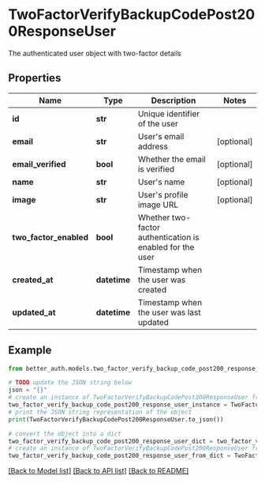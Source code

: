 # TwoFactorVerifyBackupCodePost200ResponseUser

The authenticated user object with two-factor details

## Properties

Name | Type | Description | Notes
------------ | ------------- | ------------- | -------------
**id** | **str** | Unique identifier of the user | 
**email** | **str** | User&#39;s email address | [optional] 
**email_verified** | **bool** | Whether the email is verified | [optional] 
**name** | **str** | User&#39;s name | [optional] 
**image** | **str** | User&#39;s profile image URL | [optional] 
**two_factor_enabled** | **bool** | Whether two-factor authentication is enabled for the user | 
**created_at** | **datetime** | Timestamp when the user was created | 
**updated_at** | **datetime** | Timestamp when the user was last updated | 

## Example

```python
from better_auth.models.two_factor_verify_backup_code_post200_response_user import TwoFactorVerifyBackupCodePost200ResponseUser

# TODO update the JSON string below
json = "{}"
# create an instance of TwoFactorVerifyBackupCodePost200ResponseUser from a JSON string
two_factor_verify_backup_code_post200_response_user_instance = TwoFactorVerifyBackupCodePost200ResponseUser.from_json(json)
# print the JSON string representation of the object
print(TwoFactorVerifyBackupCodePost200ResponseUser.to_json())

# convert the object into a dict
two_factor_verify_backup_code_post200_response_user_dict = two_factor_verify_backup_code_post200_response_user_instance.to_dict()
# create an instance of TwoFactorVerifyBackupCodePost200ResponseUser from a dict
two_factor_verify_backup_code_post200_response_user_from_dict = TwoFactorVerifyBackupCodePost200ResponseUser.from_dict(two_factor_verify_backup_code_post200_response_user_dict)
```
[[Back to Model list]](../README.md#documentation-for-models) [[Back to API list]](../README.md#documentation-for-api-endpoints) [[Back to README]](../README.md)



